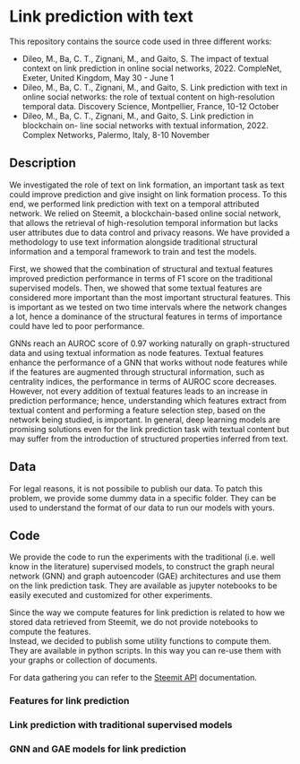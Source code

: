 # Link prediction with text
This repository contains the source code used in three different works:
- Dileo, M., Ba, C. T., Zignani, M., and Gaito, S. The impact of textual context on link
prediction in online social networks, 2022. CompleNet, Exeter, United Kingdom, May 30 - June 1
- Dileo, M., Ba, C. T., Zignani, M., and Gaito, S. Link prediction with text in online
social networks: the role of textual content on high-resolution temporal data. Discovery Science,
Montpellier, France, 10-12 October
- Dileo, M., Ba, C. T., Zignani, M., and Gaito, S. Link prediction in blockchain on-
line social networks with textual information, 2022. Complex Networks, Palermo, Italy, 8-10
November

## Description
We investigated the role of text on link formation, an important task as text could improve prediction and give insight on link formation process. To this end, we performed link prediction with text on a temporal attributed network. We relied on Steemit, a blockchain-based online social network, that allows the retrieval of high-resolution temporal information but lacks user attributes due to data control and privacy reasons. We have provided a methodology to use text information alongside traditional structural information and a temporal framework to train and test the models.

First, we showed that the combination of structural and textual features improved prediction performance in terms of F1 score on the traditional supervised models. Then, we showed that some textual features are considered more important than the most important structural features.  This is important as we tested on two time intervals where the network changes a lot, hence a dominance of the structural features in terms of importance could have led to poor performance. 

GNNs reach an AUROC score of 0.97 working naturally on graph-structured data and using textual information as node features. Textual features enhance the performance of a GNN that works without node features while if the features are augmented through structural information, such as centrality indices, the performance in terms of AUROC score decreases. However, not every addition of textual features leads to an increase in prediction performance; hence, understanding which features extract from textual content and performing a feature selection step, based on the network being studied, is important. In general, deep learning models are promising solutions even for the link prediction task with textual content but may suffer from the introduction of structured properties inferred from text.

## Data

For legal reasons, it is not possibile to publish our data. To patch this problem, we provide some dummy data in a specific folder. They can be used to understand the format of our data to run our models with yours. 

## Code
We provide the code to run the experiments with the traditional (i.e. well know in the literature) supervised models, to construct the graph neural network (GNN) and graph autoencoder (GAE) architectures and use them on the link prediction task. They are available as jupyter notebooks to be easily executed and customized for other experiments.  

Since the way we compute features for link prediction is related to how we stored data retrieved from Steemit, we do not provide notebooks to compute the features.  
Instead, we decided to publish some utility functions to compute them. They are available in python scripts. In this way you can re-use them with your graphs or collection of documents.

For data gathering you can refer to the [Steemit API](https://developers.steem.io/) documentation.

### Features for link prediction

### Link prediction with traditional supervised models

### GNN and GAE models for link prediction

